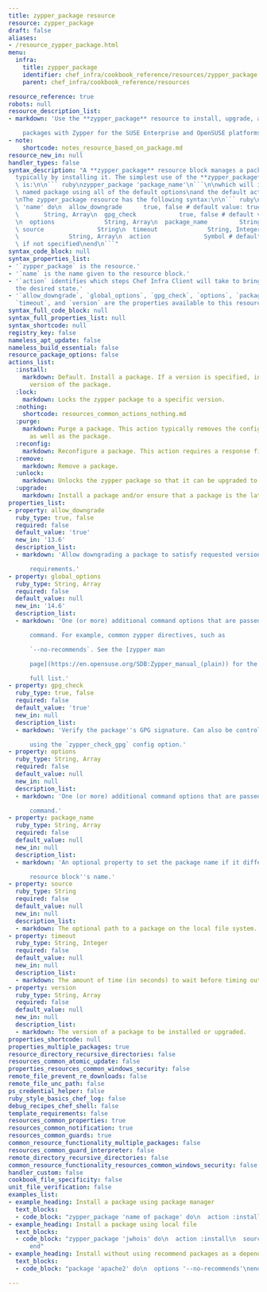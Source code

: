 ```yaml
---
title: zypper_package resource
resource: zypper_package
draft: false
aliases:
- /resource_zypper_package.html
menu:
  infra:
    title: zypper_package
    identifier: chef_infra/cookbook_reference/resources/zypper_package zypper_package
    parent: chef_infra/cookbook_reference/resources

resource_reference: true
robots: null
resource_description_list:
- markdown: 'Use the **zypper_package** resource to install, upgrade, and remove

    packages with Zypper for the SUSE Enterprise and OpenSUSE platforms.'
- note:
    shortcode: notes_resource_based_on_package.md
resource_new_in: null
handler_types: false
syntax_description: "A **zypper_package** resource block manages a package on a node,\n\
  typically by installing it. The simplest use of the **zypper_package**\nresource\
  \ is:\n\n``` ruby\nzypper_package 'package_name'\n```\n\nwhich will install the\
  \ named package using all of the default options\nand the default action (`:install`).\n\
  \nThe zypper_package resource has the following syntax:\n\n``` ruby\nzypper_package\
  \ 'name' do\n  allow_downgrade      true, false # default value: true\n  global_options\
  \       String, Array\n  gpg_check            true, false # default value: \"true\"\
  \n  options              String, Array\n  package_name         String, Array\n \
  \ source               String\n  timeout              String, Integer\n  version\
  \              String, Array\n  action               Symbol # defaults to :install\
  \ if not specified\nend\n```"
syntax_code_block: null
syntax_properties_list:
- '`zypper_package` is the resource.'
- '`name` is the name given to the resource block.'
- '`action` identifies which steps Chef Infra Client will take to bring the node into
  the desired state.'
- '`allow_downgrade`, `global_options`, `gpg_check`, `options`, `package_name`, `source`,
  `timeout`, and `version` are the properties available to this resource.'
syntax_full_code_block: null
syntax_full_properties_list: null
syntax_shortcode: null
registry_key: false
nameless_apt_update: false
nameless_build_essential: false
resource_package_options: false
actions_list:
  :install:
    markdown: Default. Install a package. If a version is specified, install the specified
      version of the package.
  :lock:
    markdown: Locks the zypper package to a specific version.
  :nothing:
    shortcode: resources_common_actions_nothing.md
  :purge:
    markdown: Purge a package. This action typically removes the configuration files
      as well as the package.
  :reconfig:
    markdown: Reconfigure a package. This action requires a response file.
  :remove:
    markdown: Remove a package.
  :unlock:
    markdown: Unlocks the zypper package so that it can be upgraded to a newer version.
  :upgrade:
    markdown: Install a package and/or ensure that a package is the latest version.
properties_list:
- property: allow_downgrade
  ruby_type: true, false
  required: false
  default_value: 'true'
  new_in: '13.6'
  description_list:
  - markdown: 'Allow downgrading a package to satisfy requested version

      requirements.'
- property: global_options
  ruby_type: String, Array
  required: false
  default_value: null
  new_in: '14.6'
  description_list:
  - markdown: 'One (or more) additional command options that are passed to the

      command. For example, common zypper directives, such as

      `--no-recommends`. See the [zypper man

      page](https://en.opensuse.org/SDB:Zypper_manual_(plain)) for the

      full list.'
- property: gpg_check
  ruby_type: true, false
  required: false
  default_value: 'true'
  new_in: null
  description_list:
  - markdown: 'Verify the package''s GPG signature. Can also be controlled site-wide

      using the `zypper_check_gpg` config option.'
- property: options
  ruby_type: String, Array
  required: false
  default_value: null
  new_in: null
  description_list:
  - markdown: 'One (or more) additional command options that are passed to the

      command.'
- property: package_name
  ruby_type: String, Array
  required: false
  default_value: null
  new_in: null
  description_list:
  - markdown: 'An optional property to set the package name if it differs from the

      resource block''s name.'
- property: source
  ruby_type: String
  required: false
  default_value: null
  new_in: null
  description_list:
  - markdown: The optional path to a package on the local file system.
- property: timeout
  ruby_type: String, Integer
  required: false
  default_value: null
  new_in: null
  description_list:
  - markdown: The amount of time (in seconds) to wait before timing out.
- property: version
  ruby_type: String, Array
  required: false
  default_value: null
  new_in: null
  description_list:
  - markdown: The version of a package to be installed or upgraded.
properties_shortcode: null
properties_multiple_packages: true
resource_directory_recursive_directories: false
resources_common_atomic_update: false
properties_resources_common_windows_security: false
remote_file_prevent_re_downloads: false
remote_file_unc_path: false
ps_credential_helper: false
ruby_style_basics_chef_log: false
debug_recipes_chef_shell: false
template_requirements: false
resources_common_properties: true
resources_common_notification: true
resources_common_guards: true
common_resource_functionality_multiple_packages: false
resources_common_guard_interpreter: false
remote_directory_recursive_directories: false
common_resource_functionality_resources_common_windows_security: false
handler_custom: false
cookbook_file_specificity: false
unit_file_verification: false
examples_list:
- example_heading: Install a package using package manager
  text_blocks:
  - code_block: "zypper_package 'name of package' do\n  action :install\nend"
- example_heading: Install a package using local file
  text_blocks:
  - code_block: "zypper_package 'jwhois' do\n  action :install\n  source '/path/to/jwhois.rpm'\n\
      end"
- example_heading: Install without using recommend packages as a dependency
  text_blocks:
  - code_block: "package 'apache2' do\n  options '--no-recommends'\nend"

---
```

